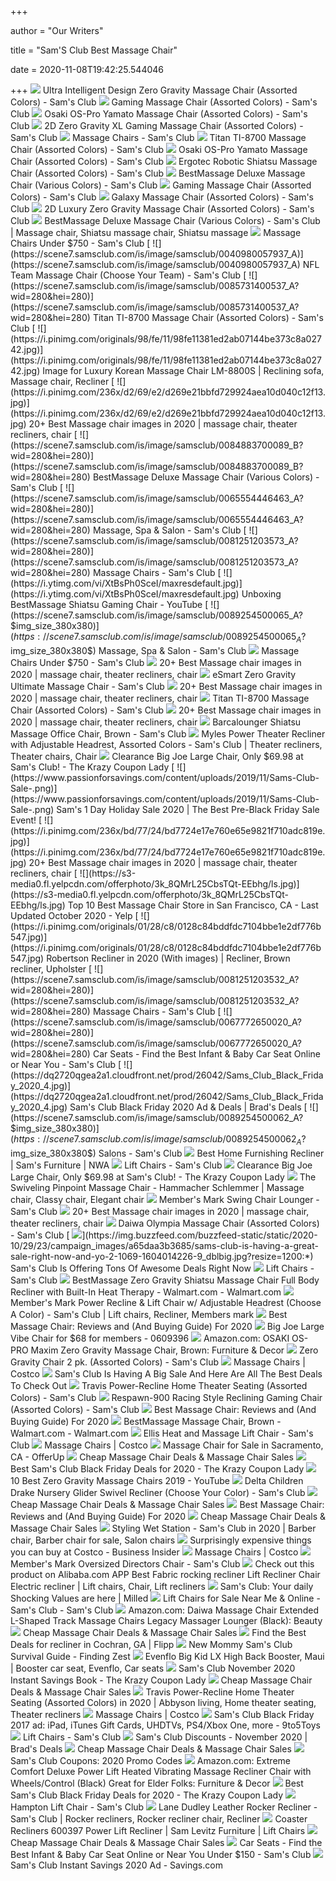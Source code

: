 +++
        
author = "Our Writers"
        
title = "Sam'S Club Best Massage Chair"
        
date = 2020-11-08T19:42:25.544046
        
+++
[ ![](https://scene7.samsclub.com/is/image/samsclub/0084883701324_A)](https://scene7.samsclub.com/is/image/samsclub/0084883701324_A) Ultra Intelligent Design Zero Gravity Massage Chair (Assorted Colors) - Sam's  Club
[ ![](https://scene7.samsclub.com/is/image/samsclub/0084883701187_A)](https://scene7.samsclub.com/is/image/samsclub/0084883701187_A) Gaming Massage Chair (Assorted Colors) - Sam's Club
[ ![](https://scene7.samsclub.com/is/image/samsclub/0081251203480_A)](https://scene7.samsclub.com/is/image/samsclub/0081251203480_A) Osaki OS-Pro Yamato Massage Chair (Assorted Colors) - Sam's Club
[ ![](https://scene7.samsclub.com/is/image/samsclub/0084883703389_A)](https://scene7.samsclub.com/is/image/samsclub/0084883703389_A) 2D Zero Gravity XL Gaming Massage Chair (Assorted Colors) - Sam's Club
[ ![](https://scene7.samsclub.com/is/image/samsclub/0081251203725_A?wid=280&hei=280)](https://scene7.samsclub.com/is/image/samsclub/0081251203725_A?wid=280&hei=280) Massage Chairs - Sam's Club
[ ![](x-raw-image:///326f5976a3827e300cb9edfdbf176a05b99ec7ebdc7d1378303706a20d8bfa76)](x-raw-image:///326f5976a3827e300cb9edfdbf176a05b99ec7ebdc7d1378303706a20d8bfa76) Titan TI-8700 Massage Chair (Assorted Colors) - Sam's Club
[ ![](https://scene7.samsclub.com/is/image/samsclub/0081251203480_B?wid=280&hei=280)](https://scene7.samsclub.com/is/image/samsclub/0081251203480_B?wid=280&hei=280) Osaki OS-Pro Yamato Massage Chair (Assorted Colors) - Sam's Club
[ ![](https://scene7.samsclub.com/is/image/samsclub/0692566223601_A)](https://scene7.samsclub.com/is/image/samsclub/0692566223601_A) Ergotec Robotic Shiatsu Massage Chair (Assorted Colors) - Sam's Club
[ ![](https://scene7.samsclub.com/is/image/samsclub/0084883700089_A)](https://scene7.samsclub.com/is/image/samsclub/0084883700089_A) BestMassage Deluxe Massage Chair (Various Colors) - Sam's Club
[ ![](https://scene7.samsclub.com/is/image/samsclub/0084883701187_B?wid=280&hei=280)](https://scene7.samsclub.com/is/image/samsclub/0084883701187_B?wid=280&hei=280) Gaming Massage Chair (Assorted Colors) - Sam's Club
[ ![](https://scene7.samsclub.com/is/image/samsclub/0085780200684_A?wid=280&hei=280)](https://scene7.samsclub.com/is/image/samsclub/0085780200684_A?wid=280&hei=280) Galaxy Massage Chair (Assorted Colors) - Sam's Club
[ ![](https://scene7.samsclub.com/is/image/samsclub/0084883701322_B?wid=280&hei=280)](https://scene7.samsclub.com/is/image/samsclub/0084883701322_B?wid=280&hei=280) 2D Luxury Zero Gravity Massage Chair (Assorted Colors) - Sam's Club
[ ![](https://i.pinimg.com/736x/97/46/0a/97460a29c31714034b601254516cf0d2.jpg)](https://i.pinimg.com/736x/97/46/0a/97460a29c31714034b601254516cf0d2.jpg) BestMassage Deluxe Massage Chair (Various Colors) - Sam's Club | Massage  chair, Shiatsu massage chair, Shiatsu massage
[ ![](https://scene7.samsclub.com/is/image/samsclub/0085261900729_A?wid=280&hei=280)](https://scene7.samsclub.com/is/image/samsclub/0085261900729_A?wid=280&hei=280) Massage Chairs Under $750 - Sam's Club
[ ![](https://scene7.samsclub.com/is/image/samsclub/0040980057937_A)](https://scene7.samsclub.com/is/image/samsclub/0040980057937_A) NFL Team Massage Chair (Choose Your Team) - Sam's Club
[ ![](https://scene7.samsclub.com/is/image/samsclub/0085731400537_A?wid=280&hei=280)](https://scene7.samsclub.com/is/image/samsclub/0085731400537_A?wid=280&hei=280) Titan TI-8700 Massage Chair (Assorted Colors) - Sam's Club
[ ![](https://i.pinimg.com/originals/98/fe/11/98fe11381ed2ab07144be373c8a02742.jpg)](https://i.pinimg.com/originals/98/fe/11/98fe11381ed2ab07144be373c8a02742.jpg) Image for Luxury Korean Massage Chair LM-8800S | Reclining sofa, Massage  chair, Recliner
[ ![](https://i.pinimg.com/236x/d2/69/e2/d269e21bbfd729924aea10d040c12f13.jpg)](https://i.pinimg.com/236x/d2/69/e2/d269e21bbfd729924aea10d040c12f13.jpg) 20+ Best Massage chair images in 2020 | massage chair, theater recliners,  chair
[ ![](https://scene7.samsclub.com/is/image/samsclub/0084883700089_B?wid=280&hei=280)](https://scene7.samsclub.com/is/image/samsclub/0084883700089_B?wid=280&hei=280) BestMassage Deluxe Massage Chair (Various Colors) - Sam's Club
[ ![](https://scene7.samsclub.com/is/image/samsclub/0065554446463_A?wid=280&hei=280)](https://scene7.samsclub.com/is/image/samsclub/0065554446463_A?wid=280&hei=280) Massage, Spa & Salon - Sam's Club
[ ![](https://scene7.samsclub.com/is/image/samsclub/0081251203573_A?wid=280&hei=280)](https://scene7.samsclub.com/is/image/samsclub/0081251203573_A?wid=280&hei=280) Massage Chairs - Sam's Club
[ ![](https://i.ytimg.com/vi/XtBsPh0SceI/maxresdefault.jpg)](https://i.ytimg.com/vi/XtBsPh0SceI/maxresdefault.jpg) Unboxing BestMassage Shiatsu Gaming Chair - YouTube
[ ![](https://scene7.samsclub.com/is/image/samsclub/0089254500065_A?$img_size_380x380$)](https://scene7.samsclub.com/is/image/samsclub/0089254500065_A?$img_size_380x380$) Massage, Spa & Salon - Sam's Club
[ ![](https://scene7.samsclub.com/is/image/samsclub/0060587631909_A?wid=280&hei=280)](https://scene7.samsclub.com/is/image/samsclub/0060587631909_A?wid=280&hei=280) Massage Chairs Under $750 - Sam's Club
[ ![](https://i.pinimg.com/236x/71/13/ea/7113ea58633150fee249b4cb0f50da25.jpg)](https://i.pinimg.com/236x/71/13/ea/7113ea58633150fee249b4cb0f50da25.jpg) 20+ Best Massage chair images in 2020 | massage chair, theater recliners,  chair
[ ![](https://scene7.samsclub.com/is/image/samsclub/0085261900729_B?wid=280&hei=280)](https://scene7.samsclub.com/is/image/samsclub/0085261900729_B?wid=280&hei=280) eSmart Zero Gravity Ultimate Massage Chair - Sam's Club
[ ![](https://i.pinimg.com/236x/b0/7f/e7/b07fe7f0d52e10de651f11071c489c5d.jpg)](https://i.pinimg.com/236x/b0/7f/e7/b07fe7f0d52e10de651f11071c489c5d.jpg) 20+ Best Massage chair images in 2020 | massage chair, theater recliners,  chair
[ ![](https://scene7.samsclub.com/is/image/samsclub/0085731400537_B?wid=280&hei=280)](https://scene7.samsclub.com/is/image/samsclub/0085731400537_B?wid=280&hei=280) Titan TI-8700 Massage Chair (Assorted Colors) - Sam's Club
[ ![](https://i.pinimg.com/236x/30/d4/8d/30d48d689f8fec34a38a6a966a4a4f64.jpg)](https://i.pinimg.com/236x/30/d4/8d/30d48d689f8fec34a38a6a966a4a4f64.jpg) 20+ Best Massage chair images in 2020 | massage chair, theater recliners,  chair
[ ![](x-raw-image:///2cfa50e803df7acef3ed3e06b706b55c50d098ed41f399d80686561d81149cd7)](x-raw-image:///2cfa50e803df7acef3ed3e06b706b55c50d098ed41f399d80686561d81149cd7) Barcalounger Shiatsu Massage Office Chair, Brown - Sam's Club
[ ![](https://i.pinimg.com/originals/66/91/a6/6691a6fd839b18fbf1fdeb6d4828dfe0.jpg)](https://i.pinimg.com/originals/66/91/a6/6691a6fd839b18fbf1fdeb6d4828dfe0.jpg) Myles Power Theater Recliner with Adjustable Headrest, Assorted Colors - Sam's  Club | Theater recliners, Theater chairs, Chair
[ ![](https://prod-cdn-thekrazycouponlady.imgix.net/wp-content/uploads/2019/11/big-joe-2-118-sams-club-1573218896.jpg?fit=crop&ar=1.91:1)](https://prod-cdn-thekrazycouponlady.imgix.net/wp-content/uploads/2019/11/big-joe-2-118-sams-club-1573218896.jpg?fit=crop&ar=1.91:1) Clearance Big Joe Large Chair, Only $69.98 at Sam's Club! - The Krazy  Coupon Lady
[ ![](https://www.passionforsavings.com/content/uploads/2019/11/Sams-Club-Sale-.png)](https://www.passionforsavings.com/content/uploads/2019/11/Sams-Club-Sale-.png) Sam's 1 Day Holiday Sale 2020 | The Best Pre-Black Friday Sale Event!
[ ![](https://i.pinimg.com/236x/bd/77/24/bd7724e17e760e65e9821f710adc819e.jpg)](https://i.pinimg.com/236x/bd/77/24/bd7724e17e760e65e9821f710adc819e.jpg) 20+ Best Massage chair images in 2020 | massage chair, theater recliners,  chair
[ ![](https://s3-media0.fl.yelpcdn.com/offerphoto/3k_8QMrL25CbsTQt-EEbhg/ls.jpg)](https://s3-media0.fl.yelpcdn.com/offerphoto/3k_8QMrL25CbsTQt-EEbhg/ls.jpg) Top 10 Best Massage Chair Store in San Francisco, CA - Last Updated October  2020 - Yelp
[ ![](https://i.pinimg.com/originals/01/28/c8/0128c84bddfdc7104bbe1e2df776b547.jpg)](https://i.pinimg.com/originals/01/28/c8/0128c84bddfdc7104bbe1e2df776b547.jpg) Robertson Recliner in 2020 (With images) | Recliner, Brown recliner,  Upholster
[ ![](https://scene7.samsclub.com/is/image/samsclub/0081251203532_A?wid=280&hei=280)](https://scene7.samsclub.com/is/image/samsclub/0081251203532_A?wid=280&hei=280) Massage Chairs - Sam's Club
[ ![](https://scene7.samsclub.com/is/image/samsclub/0067772650020_A?wid=280&hei=280)](https://scene7.samsclub.com/is/image/samsclub/0067772650020_A?wid=280&hei=280) Car Seats - Find the Best Infant & Baby Car Seat Online or Near You - Sam's  Club
[ ![](https://dq2720qgea2a1.cloudfront.net/prod/26042/Sams_Club_Black_Friday_2020_4.jpg)](https://dq2720qgea2a1.cloudfront.net/prod/26042/Sams_Club_Black_Friday_2020_4.jpg) Sam's Club Black Friday 2020 Ad & Deals | Brad's Deals
[ ![](https://scene7.samsclub.com/is/image/samsclub/0089254500062_A?$img_size_380x380$)](https://scene7.samsclub.com/is/image/samsclub/0089254500062_A?$img_size_380x380$) Salons - Sam's Club
[ ![](https://samsfurniture.net/wp-content/uploads/2015/03/Best-Chair-9MW87.png)](https://samsfurniture.net/wp-content/uploads/2015/03/Best-Chair-9MW87.png) Best Home Furnishing Recliner | Sam's Furniture | NWA
[ ![](https://scene7.samsclub.com/is/image/samsclub/0019396804627_A?wid=280&hei=280)](https://scene7.samsclub.com/is/image/samsclub/0019396804627_A?wid=280&hei=280) Lift Chairs - Sam's Club
[ ![](https://prod-cdn-thekrazycouponlady.imgix.net/wp-content/uploads/2019/11/big-joe-11-8-sams-club-1573218901.jpg?auto=compress,format&fit=max)](https://prod-cdn-thekrazycouponlady.imgix.net/wp-content/uploads/2019/11/big-joe-11-8-sams-club-1573218901.jpg?auto=compress,format&fit=max) Clearance Big Joe Large Chair, Only $69.98 at Sam's Club! - The Krazy  Coupon Lady
[ ![](https://i.pinimg.com/originals/eb/84/a7/eb84a77fab062c11caacac5e7a856c74.jpg)](https://i.pinimg.com/originals/eb/84/a7/eb84a77fab062c11caacac5e7a856c74.jpg) The Swiveling Pinpoint Massage Chair - Hammacher Schlemmer | Massage chair,  Classy chair, Elegant chair
[ ![](x-raw-image:///4ff62c4648653fe6e432f05567db8b24c9a9ab93a0f83dbeadcd1b903a31ff08)](x-raw-image:///4ff62c4648653fe6e432f05567db8b24c9a9ab93a0f83dbeadcd1b903a31ff08) Member's Mark Swing Chair Lounger - Sam's Club
[ ![](https://i.pinimg.com/236x/5a/ef/33/5aef33b230aa14df299ed2ecad8b2e59.jpg)](https://i.pinimg.com/236x/5a/ef/33/5aef33b230aa14df299ed2ecad8b2e59.jpg) 20+ Best Massage chair images in 2020 | massage chair, theater recliners,  chair
[ ![](https://scene7.samsclub.com/is/image/samsclub/0004565601167_B?wid=280&hei=280)](https://scene7.samsclub.com/is/image/samsclub/0004565601167_B?wid=280&hei=280) Daiwa Olympia Massage Chair (Assorted Colors) - Sam's Club
[ ![](https://img.buzzfeed.com/buzzfeed-static/static/2020-10/29/23/campaign_images/a65daa3b3685/sams-club-is-having-a-great-sale-right-now-and-yo-2-1069-1604014226-9_dblbig.jpg?resize=1200:*)](https://img.buzzfeed.com/buzzfeed-static/static/2020-10/29/23/campaign_images/a65daa3b3685/sams-club-is-having-a-great-sale-right-now-and-yo-2-1069-1604014226-9_dblbig.jpg?resize=1200:*) Sam's Club Is Offering Tons Of Awesome Deals Right Now
[ ![](https://scene7.samsclub.com/is/image/samsclub/0060587634376_A?wid=280&hei=280)](https://scene7.samsclub.com/is/image/samsclub/0060587634376_A?wid=280&hei=280) Lift Chairs - Sam's Club
[ ![](https://i5.walmartimages.com/asr/5e8792bb-8599-4b3c-95b8-cc847fc87b18_1.12e1b9859a639cede6301b974d894bac.jpeg)](https://i5.walmartimages.com/asr/5e8792bb-8599-4b3c-95b8-cc847fc87b18_1.12e1b9859a639cede6301b974d894bac.jpeg) BestMassage Zero Gravity Shiatsu Massage Chair Full Body Recliner with  Built-In Heat Therapy - Walmart.com - Walmart.com
[ ![](https://i.pinimg.com/originals/5c/b2/11/5cb21134271fe344e55a83b96e3ba76c.jpg)](https://i.pinimg.com/originals/5c/b2/11/5cb21134271fe344e55a83b96e3ba76c.jpg) Member's Mark Power Recline & Lift Chair w/ Adjustable Headrest (Choose A  Color) - Sam's Club | Lift chairs, Recliner, Members mark
[ ![](https://www.thegoodbody.com/wp-content/uploads/2020/08/Best-Massage-Chair-Reviews-and-Buying-Guide-2020.jpg)](https://www.thegoodbody.com/wp-content/uploads/2020/08/Best-Massage-Chair-Reviews-and-Buying-Guide-2020.jpg) Best Massage Chair: Reviews and (And Buying Guide) For 2020
[ ![](https://cdlnws.a.ssl.fastly.net/image/upload/f_auto,t_maximum,q_auto/content/ksa2hfmwu3euw8kfnfya.jpg)](https://cdlnws.a.ssl.fastly.net/image/upload/f_auto,t_maximum,q_auto/content/ksa2hfmwu3euw8kfnfya.jpg) Big Joe Large Vibe Chair for $68 for members - 0609396
[ ![](https://images-na.ssl-images-amazon.com/images/I/7165I2ah7LL._AC_SL1500_.jpg)](https://images-na.ssl-images-amazon.com/images/I/7165I2ah7LL._AC_SL1500_.jpg) Amazon.com: OSAKI OS-PRO Maxim Zero Gravity Massage Chair, Brown: Furniture  & Decor
[ ![](https://scene7.samsclub.com/is/image/samsclub/0068921589052_A)](https://scene7.samsclub.com/is/image/samsclub/0068921589052_A) Zero Gravity Chair 2 pk. (Assorted Colors) - Sam's Club
[ ![](https://images.costco-static.com/ImageDelivery/imageService?profileId=12026540&imageId=100525769-847__1&recipeName=350)](https://images.costco-static.com/ImageDelivery/imageService?profileId=12026540&imageId=100525769-847__1&recipeName=350) Massage Chairs | Costco
[ ![](https://img.buzzfeed.com/buzzfeed-static/static/2020-08/6/15/asset/a40927c447a5/sub-buzz-2127-1596727759-25.png?downsize=900:*&output-format=auto&output-quality=auto)](https://img.buzzfeed.com/buzzfeed-static/static/2020-08/6/15/asset/a40927c447a5/sub-buzz-2127-1596727759-25.png?downsize=900:*&output-format=auto&output-quality=auto) Sam's Club Is Having A Big Sale And Here Are All The Best Deals To Check Out
[ ![](https://scene7.samsclub.com/is/image/samsclub/0084344914534_B?wid=280&hei=280)](https://scene7.samsclub.com/is/image/samsclub/0084344914534_B?wid=280&hei=280) Travis Power-Recline Home Theater Seating (Assorted Colors) - Sam's Club
[ ![](https://scene7.samsclub.com/is/image/samsclub/0019276700951_A)](https://scene7.samsclub.com/is/image/samsclub/0019276700951_A) Respawn-900 Racing Style Reclining Gaming Chair (Assorted Colors) - Sam's  Club
[ ![](https://www.thegoodbody.com/wp-content/uploads/2019/10/The-Good-Body-Best-Massage-Chair-03-2019-pin-it.jpg)](https://www.thegoodbody.com/wp-content/uploads/2019/10/The-Good-Body-Best-Massage-Chair-03-2019-pin-it.jpg) Best Massage Chair: Reviews and (And Buying Guide) For 2020
[ ![](https://i5.walmartimages.com/asr/736e64d4-2896-4832-822f-d8bbbb44a814_1.6715294395e1d30c88360b5111480a43.jpeg?odnWidth=282&odnHeight=282&odnBg=ffffff)](https://i5.walmartimages.com/asr/736e64d4-2896-4832-822f-d8bbbb44a814_1.6715294395e1d30c88360b5111480a43.jpeg?odnWidth=282&odnHeight=282&odnBg=ffffff) BestMassage Massage Chair, Brown - Walmart.com - Walmart.com
[ ![](https://scene7.samsclub.com/is/image/samsclub/0060587626825_A)](https://scene7.samsclub.com/is/image/samsclub/0060587626825_A) Ellis Heat and Massage Lift Chair - Sam's Club
[ ![](https://images.costco-static.com/ImageDelivery/imageService?profileId=12026540&imageId=100507449-847__1&recipeName=350)](https://images.costco-static.com/ImageDelivery/imageService?profileId=12026540&imageId=100507449-847__1&recipeName=350) Massage Chairs | Costco
[ ![](https://images.offerup.com/MmqumOtq3CuKS7CyMDwoTPRwg00=/300x493/0a52/0a527ebec6a043d99876c5575a80b52e.jpg)](https://images.offerup.com/MmqumOtq3CuKS7CyMDwoTPRwg00=/300x493/0a52/0a527ebec6a043d99876c5575a80b52e.jpg) Massage Chair for Sale in Sacramento, CA - OfferUp
[ ![](https://www.dealsplus.com/ai/268x268/dealimage/20000/8514000/8514038_1601271359.jpg)](https://www.dealsplus.com/ai/268x268/dealimage/20000/8514000/8514038_1601271359.jpg) Cheap Massage Chair Deals & Massage Chair Sales
[ ![](https://prod-cdn-thekrazycouponlady.imgix.net/wp-content/uploads/2019/11/sams-club-black-friday-2020-02-1603306394-1603306394.jpg?auto=compress,format&fit=max)](https://prod-cdn-thekrazycouponlady.imgix.net/wp-content/uploads/2019/11/sams-club-black-friday-2020-02-1603306394-1603306394.jpg?auto=compress,format&fit=max) Best Sam's Club Black Friday Deals for 2020 - The Krazy Coupon Lady
[ ![](https://i.ytimg.com/vi/NhEzfHob9gg/maxresdefault.jpg)](https://i.ytimg.com/vi/NhEzfHob9gg/maxresdefault.jpg) 10 Best Zero Gravity Massage Chairs 2019 - YouTube
[ ![](https://scene7.samsclub.com/is/image/samsclub/0008021308225_A?wid=280&hei=280)](https://scene7.samsclub.com/is/image/samsclub/0008021308225_A?wid=280&hei=280) Delta Children Drake Nursery Glider Swivel Recliner (Choose Your Color) - Sam's  Club
[ ![](https://www.dealsplus.com/ai/268x268/dealimage/20000/8507000/8507397_1600930654.jpg)](https://www.dealsplus.com/ai/268x268/dealimage/20000/8507000/8507397_1600930654.jpg) Cheap Massage Chair Deals & Massage Chair Sales
[ ![](https://www.thegoodbody.com/wp-content/uploads/2020/08/osaki-os-4d-escape-massage-chair.jpg)](https://www.thegoodbody.com/wp-content/uploads/2020/08/osaki-os-4d-escape-massage-chair.jpg) Best Massage Chair: Reviews and (And Buying Guide) For 2020
[ ![](https://www.dealsplus.com/ai/268x268/dealimage/20000/8578000/8578517_1604112852.jpg)](https://www.dealsplus.com/ai/268x268/dealimage/20000/8578000/8578517_1604112852.jpg) Cheap Massage Chair Deals & Massage Chair Sales
[ ![](https://i.pinimg.com/474x/2d/86/f8/2d86f89915f6091edbbb3f81fe3543b5.jpg)](https://i.pinimg.com/474x/2d/86/f8/2d86f89915f6091edbbb3f81fe3543b5.jpg) Styling Wet Station - Sam's Club in 2020 | Barber chair, Barber chair for  sale, Salon chairs
[ ![](https://i.insider.com/5d03fe846fc9200b655999a2?width=1100&format=jpeg&auto=webp)](https://i.insider.com/5d03fe846fc9200b655999a2?width=1100&format=jpeg&auto=webp) Surprisingly expensive things you can buy at Costco - Business Insider
[ ![](https://images.costco-static.com/ImageDelivery/imageService?profileId=12026540&imageId=100569613-847__1&recipeName=350)](https://images.costco-static.com/ImageDelivery/imageService?profileId=12026540&imageId=100569613-847__1&recipeName=350) Massage Chairs | Costco
[ ![](x-raw-image:///6c2df418165ba28fd921d676ed0ce47ce140cc12629a25f9797f24fe08fc88ef)](x-raw-image:///6c2df418165ba28fd921d676ed0ce47ce140cc12629a25f9797f24fe08fc88ef) Member's Mark Oversized Directors Chair - Sam's Club
[ ![](https://i.pinimg.com/originals/bd/45/9e/bd459e604b3520d161fdc15b49cc9441.jpg)](https://i.pinimg.com/originals/bd/45/9e/bd459e604b3520d161fdc15b49cc9441.jpg) Check out this product on Alibaba.com APP Best Fabric rocking recliner Lift  Recliner Chair Electric recliner | Lift chairs, Chair, Lift recliners
[ ![](https://images.milled.com/2018-12-04/4__Tvv1z1LLrs5G7/c@2x.jpg)](https://images.milled.com/2018-12-04/4__Tvv1z1LLrs5G7/c@2x.jpg) Sam's Club: Your daily Shocking Values are here | Milled
[ ![](https://scene7.samsclub.com/is/image/samsclub/0060587634377_A?wid=280&hei=280)](https://scene7.samsclub.com/is/image/samsclub/0060587634377_A?wid=280&hei=280) Lift Chairs for Sale Near Me & Online - Sam's Club - Sam's Club
[ ![](https://images-na.ssl-images-amazon.com/images/I/41GVO78%2BrAL._SY355_.jpg)](https://images-na.ssl-images-amazon.com/images/I/41GVO78%2BrAL._SY355_.jpg) Amazon.com: Daiwa Massage Chair Extended L-Shaped Track Massage Chairs  Legacy Massager Lounger (Black): Beauty
[ ![](https://www.dealsplus.com/ai/268x268/dealimage/20000/8554000/8554214_1603073667.jpg)](https://www.dealsplus.com/ai/268x268/dealimage/20000/8554000/8554214_1603073667.jpg) Cheap Massage Chair Deals & Massage Chair Sales
[ ![](https://f.wishabi.net/page_items/196169270/1595275810/extra_large.jpg)](https://f.wishabi.net/page_items/196169270/1595275810/extra_large.jpg) Find the Best Deals for recliner in Cochran, GA | Flipp
[ ![](https://www.findingzest.com/wp-content/uploads/2015/08/SamsClub_3.jpg)](https://www.findingzest.com/wp-content/uploads/2015/08/SamsClub_3.jpg) New Mommy Sam's Club Survival Guide - Finding Zest
[ ![](https://i.pinimg.com/originals/f1/e7/f5/f1e7f559a40fa2fb32ca3ef6ec5792b8.jpg)](https://i.pinimg.com/originals/f1/e7/f5/f1e7f559a40fa2fb32ca3ef6ec5792b8.jpg) Evenflo Big Kid LX High Back Booster, Maui | Booster car seat, Evenflo, Car  seats
[ ![](https://prod-cdn-thekrazycouponlady.imgix.net/wp-content/uploads/2020/09/sams-club-gift-card-02-2020-1601925222-1601925222.jpg?auto=compress,format&fit=max)](https://prod-cdn-thekrazycouponlady.imgix.net/wp-content/uploads/2020/09/sams-club-gift-card-02-2020-1601925222-1601925222.jpg?auto=compress,format&fit=max) Sam's Club November 2020 Instant Savings Book - The Krazy Coupon Lady
[ ![](https://www.dealsplus.com/ai/268x268/dealimage/20000/8511000/8511270_1601125950.jpg)](https://www.dealsplus.com/ai/268x268/dealimage/20000/8511000/8511270_1601125950.jpg) Cheap Massage Chair Deals & Massage Chair Sales
[ ![](https://i.pinimg.com/originals/1f/4f/39/1f4f39f70e67de12c983bd93a068b395.jpg)](https://i.pinimg.com/originals/1f/4f/39/1f4f39f70e67de12c983bd93a068b395.jpg) Travis Power-Recline Home Theater Seating (Assorted Colors) in 2020 |  Abbyson living, Home theater seating, Theater recliners
[ ![](https://images.costco-static.com/ImageDelivery/imageService?profileId=12026540&imageId=100417120-847__1&recipeName=350)](https://images.costco-static.com/ImageDelivery/imageService?profileId=12026540&imageId=100417120-847__1&recipeName=350) Massage Chairs | Costco
[ ![](https://9to5toys.com/wp-content/uploads/sites/5/2017/11/sams-club-black-friday-2017-ad-8.png?w=645)](https://9to5toys.com/wp-content/uploads/sites/5/2017/11/sams-club-black-friday-2017-ad-8.png?w=645) Sam's Club Black Friday 2017 ad: iPad, iTunes Gift Cards, UHDTVs, PS4/Xbox  One, more - 9to5Toys
[ ![](https://scene7.samsclub.com/is/image/samsclub/0060587631648_A?wid=280&hei=280)](https://scene7.samsclub.com/is/image/samsclub/0060587631648_A?wid=280&hei=280) Lift Chairs - Sam's Club
[ ![](https://cdn-images.bradsdeals.com/prod/378947/deal_310x310/members-mark-deluxe-wooden-kitchen-play-center.jpeg)](https://cdn-images.bradsdeals.com/prod/378947/deal_310x310/members-mark-deluxe-wooden-kitchen-play-center.jpeg) Sam's Club Discounts - November 2020 | Brad's Deals
[ ![](https://www.dealsplus.com/ai/268x268/dealimage/20000/8546000/8546655_1602772086.jpg)](https://www.dealsplus.com/ai/268x268/dealimage/20000/8546000/8546655_1602772086.jpg) Cheap Massage Chair Deals & Massage Chair Sales
[ ![](https://c1.dc-cdn.com/bigly/997533525-322.png)](https://c1.dc-cdn.com/bigly/997533525-322.png) Sam's Club Coupons: 2020 Promo Codes
[ ![](https://images-na.ssl-images-amazon.com/images/I/512nCq1xIUL._AC_SY355_.jpg)](https://images-na.ssl-images-amazon.com/images/I/512nCq1xIUL._AC_SY355_.jpg) Amazon.com: Extreme Comfort Deluxe Power Lift Heated Vibrating Massage  Recliner Chair with Wheels/Control (Black) Great for Elder Folks: Furniture  & Decor
[ ![](https://prod-cdn-thekrazycouponlady.imgix.net/wp-content/uploads/2020/10/sams-club-donut-dog-bed-black-friday-2020-1603301382-1603301382.jpg?auto=compress,format&fit=max)](https://prod-cdn-thekrazycouponlady.imgix.net/wp-content/uploads/2020/10/sams-club-donut-dog-bed-black-friday-2020-1603301382-1603301382.jpg?auto=compress,format&fit=max) Best Sam's Club Black Friday Deals for 2020 - The Krazy Coupon Lady
[ ![](https://images.samsclubresources.com/is/image/samsclub/0060587618791_A?wid=280&hei=280)](https://images.samsclubresources.com/is/image/samsclub/0060587618791_A?wid=280&hei=280) Hampton Lift Chair - Sam's Club
[ ![](https://i.pinimg.com/originals/63/62/a9/6362a9d1092cb9f39fd22e94164b152d.jpg)](https://i.pinimg.com/originals/63/62/a9/6362a9d1092cb9f39fd22e94164b152d.jpg) Lane Dudley Leather Rocker Recliner - Sam's Club | Rocker recliners, Rocker  recliner chair, Recliner
[ ![](https://imageresizer.furnituredealer.net/img/remote/images.furnituredealer.net/img/products%2Fcoaster%2Fcolor%2Frecliners%20-%20coaster_600397-b1.jpg?width=1024&height=768&scale=both&trim.threshold=50&trim.percentpadding=10)](https://imageresizer.furnituredealer.net/img/remote/images.furnituredealer.net/img/products%2Fcoaster%2Fcolor%2Frecliners%20-%20coaster_600397-b1.jpg?width=1024&height=768&scale=both&trim.threshold=50&trim.percentpadding=10) Coaster Recliners 600397 Power Lift Recliner | Sam Levitz Furniture | Lift  Chairs
[ ![](https://www.dealsplus.com/ai/268x268/dealimage/20000/8547000/8547686_1602779068.jpg)](https://www.dealsplus.com/ai/268x268/dealimage/20000/8547000/8547686_1602779068.jpg) Cheap Massage Chair Deals & Massage Chair Sales
[ ![](https://scene7.samsclub.com/is/image/samsclub/0003288418755_A?wid=280&hei=280)](https://scene7.samsclub.com/is/image/samsclub/0003288418755_A?wid=280&hei=280) Car Seats - Find the Best Infant & Baby Car Seat Online or Near You Under  $150 - Sam's Club
[ ![](https://node3.sdccdn.com/images/circular/4918950.jpeg)](https://node3.sdccdn.com/images/circular/4918950.jpeg) Sam's Club Instant Savings 2020 Ad - Savings.com
